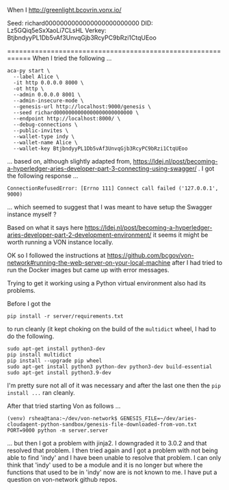 When I
http://greenlight.bcovrin.vonx.io/



Seed: richard0000000000000000000000000
DID: Lz5GQiq5eSxXaoLi7CLsHL
Verkey: BtjbndyyPL1Db5vAf3UnvqGjb3RcyPC9bRzi1CtqUEoo

============================================================
When I tried the following ... 

```
aca-py start \
  --label Alice \
  -it http 0.0.0.0 8000 \
  -ot http \
  --admin 0.0.0.0 8001 \
  --admin-insecure-mode \
  --genesis-url http://localhost:9000/genesis \
  --seed richard0000000000000000000000000 \
  --endpoint http://localhost:8000/ \
  --debug-connections \
  --public-invites \
  --wallet-type indy \
  --wallet-name Alice \
  --wallet-key BtjbndyyPL1Db5vAf3UnvqGjb3RcyPC9bRzi1CtqUEoo
```

... based on, although slightly adapted from, https://ldej.nl/post/becoming-a-hyperledger-aries-developer-part-3-connecting-using-swagger/ . I got the following response ...

```
ConnectionRefusedError: [Errno 111] Connect call failed ('127.0.0.1', 9000)
```

... which seemed to suggest that I was meant to have setup the Swagger instance myself ?


Based on what it says here https://ldej.nl/post/becoming-a-hyperledger-aries-developer-part-2-development-environment/ it seems it might be worth running a VON instance locally.

OK so I followed the instructions at https://github.com/bcgov/von-network#running-the-web-server-on-your-local-machine after I had tried to run the Docker images but came up with error messages.

Trying to get it working using a Python virtual environment also had its problems.

Before I got the 

```
pip install -r server/requirements.txt
```

to run cleanly (it kept choking on the build of the `multidict` wheel, I had to do the following. 

```
sudo apt-get install python3-dev
pip install multidict
pip install --upgrade pip wheel
sudo apt-get install python3 python-dev python3-dev build-essential
sudo apt-get install python3.9-dev
```
I'm pretty sure not all of it was necessary and after the last one then the `pip install ...` ran cleanly. 

After that tried starting Von as follows ...
```
(venv) rshea@tana:~/dev/von-network$ GENESIS_FILE=~/dev/aries-cloudagent-python-sandbox/genesis-file-downloaded-from-von.txt PORT=9000 python -m server.server
```

... but then I got a problem with jinja2. I downgraded it to 3.0.2 and that resolved that problem. I then tried again and I got a problem with not being able to find 'indy' and I have been unable to resolve that problem. I can only think that 'indy' used to be a module and it is no longer but where the functions that used to be in 'indy' now are is not known to me. I have put a question on von-network github repos.

